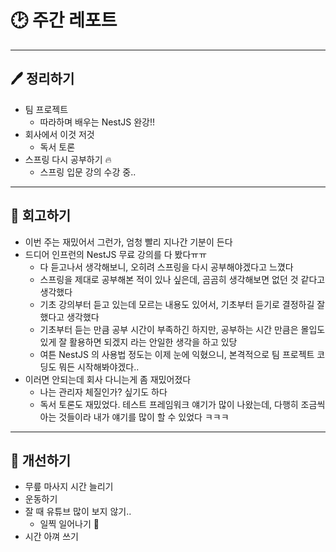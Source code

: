 # 🕑 주간 레포트

---

## 🖊 정리하기

- 팀 프로젝트
  - 따라하며 배우는 NestJS 완강!!
- 회사에서 이것 저것
  - 독서 토론
- 스프링 다시 공부하기 🔥
  - 스프링 입문 강의 수강 중..

---

## 💭 회고하기

- 이번 주는 재밌어서 그런가, 엄청 빨리 지나간 기분이 든다
- 드디어 인프런의 NestJS 무료 강의를 다 봤다ㅠㅠ
  - 다 듣고나서 생각해보니, 오히려 스프링을 다시 공부해야겠다고 느꼈다
  - 스프링을 제대로 공부해본 적이 있나 싶은데, 곰곰히 생각해보면 없던 것 같다고 생각했다
  - 기초 강의부터 듣고 있는데 모르는 내용도 있어서, 기초부터 듣기로 결정하길 잘 했다고 생각했다
  - 기초부터 듣는 만큼 공부 시간이 부족하긴 하지만, 공부하는 시간 만큼은 몰입도 있게 잘 활용하면 되겠지 라는 안일한 생각을 하고 있당
  - 여튼 NestJS 의 사용법 정도는 이제 눈에 익혔으니, 본격적으로 팀 프로젝트 코딩도 뭐든 시작해봐야겠다..
- 이러면 안되는데 회사 다니는게 좀 재밌어졌다
  - 나는 관리자 체질인가? 싶기도 하다
  - 독서 토론도 재밌었다. 테스트 프레임워크 얘기가 많이 나왔는데, 다행히 조금씩 아는 것들이라 내가 얘기를 많이 할 수 있었다 ㅋㅋㅋ

---

## 🥊 개선하기

- 무릎 마사지 시간 늘리기
- 운동하기
- 잘 때 유튜브 많이 보지 않기..
  - 일찍 일어나기 🥲
- 시간 아껴 쓰기
